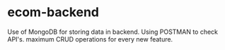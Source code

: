 # ecom-backend
Use of MongoDB for storing data in backend. Using POSTMAN to check API's. maximum CRUD operations for every new feature.
